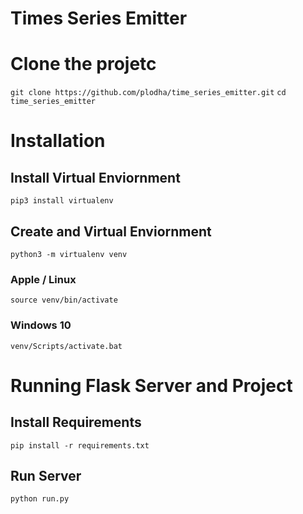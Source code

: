 # Times Series Emitter

# Clone the projetc
`git clone https://github.com/plodha/time_series_emitter.git`
`cd time_series_emitter`

# Installation
## Install Virtual Enviornment
`pip3 install virtualenv`

## Create and Virtual Enviornment
`python3 -m virtualenv venv`

### Apple / Linux
`source venv/bin/activate`

### Windows 10
`venv/Scripts/activate.bat`

# Running Flask Server and Project

## Install Requirements
`pip install -r requirements.txt`

## Run Server
`python run.py`
